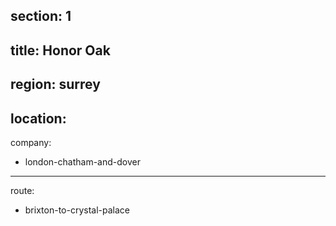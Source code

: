 section: 1
----
title: Honor Oak
----
region: surrey
----
location: 
----
company:
- london-chatham-and-dover
----
route:
- brixton-to-crystal-palace
